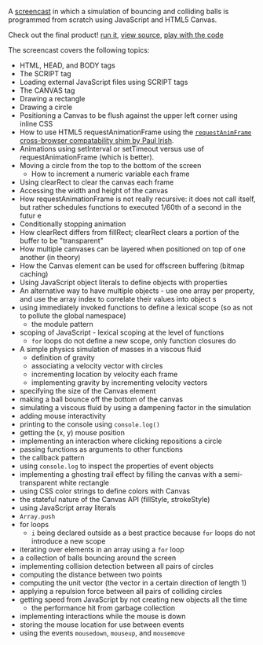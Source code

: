 A [screencast](http://www.youtube.com/watch?v=yF0T7lviBnY&feature=youtu.be) in which a simulation of bouncing and colliding balls is programmed from scratch using JavaScript and HTML5 Canvas.

Check out the final product! [run it](http://curran.github.com/screencasts/bouncingCircles/snapshots/snapshot17/index.html), [view source](https://github.com/curran/screencasts/blob/gh-pages/bouncingCircles/snapshots/snapshot17/script.js), [play with the code](http://jsbin.com/obodip/2/edit)

The screencast covers the following topics:

 * HTML, HEAD, and BODY tags
 * The SCRIPT tag
 * Loading external JavaScript files using SCRIPT tags
 * The CANVAS tag
 * Drawing a rectangle
 * Drawing a circle
 * Positioning a Canvas to be flush against the upper left corner using inline CSS
 * How to use HTML5 requestAnimationFrame using the [`requestAnimFrame` cross-browser compatability shim by Paul Irish](http://paulirish.com/2011/requestanimationframe-for-smart-animating/).
 * Animations using setInterval or setTimeout versus use of requestAnimationFrame (which is better).
 * Moving a circle from the top to the bottom of the screen
   * How to increment a numeric variable each frame
 * Using clearRect to clear the canvas each frame
 * Accessing the width and height of the canvas
 * How requestAnimationFrame is not really recursive: it does not call itself, but rather schedules functions to executed 1/60th of a second in the futur e
 * Conditionally stopping animation
 * How clearRect differs from fillRect; clearRect clears a portion of the buffer to be "transparent"
 * How multiple canvases can be layered when positioned on top of one another (in theory)
 * How the Canvas element can be used for offscreen buffering (bitmap caching)
 * Using JavaScript object literals to define objects with properties
 * An alternative way to have multiple objects - use one array per property, and use the array index to correlate their values into object s
 * using immediately invoked functions to define a lexical scope (so as not to pollute the global namespace)
   * the module pattern
 * scoping of JavaScript - lexical scoping at the level of functions
   * `for` loops do not define a new scope, only function closures do
 * A simple physics simulation of masses in a viscous fluid
   * definition of gravity
   * associating a velocity vector with circles
   * incrementing location by velocity each frame
   * implementing gravity by incrementing velocity vectors
 * specifying the size of the Canvas element
 * making a ball bounce off the bottom of the canvas
 * simulating a viscous fluid by using a dampening factor in the simulation
 * adding mouse interactivity
 * printing to the console using `console.log()`
 * getting the (x, y) mouse position
 * implementing an interaction where clicking repositions a circle
 * passing functions as arguments to other functions
 * the callback pattern
 * using `console.log` to inspect the properties of event objects
 * implementing a ghosting trail effect by filling the canvas with a semi-transparent white rectangle
 * using CSS color strings to define colors with Canvas
 * the stateful nature of the Canvas API (fillStyle, strokeStyle)
 * using JavaScript array literals
 * `Array.push`
 * for loops
   * `i` being declared outside as a best practice because `for` loops do not introduce a new scope
 * iterating over elements in an array using a `for` loop
 * a collection of balls bouncing around the screen
 * implementing collision detection between all pairs of circles
 * computing the distance between two points
 * computing the unit vector (the vector in a certain direction of length 1)  
 * applying a repulsion force between all pairs of colliding circles
 * getting speed from JavaScript by not creating new objects all the time
   * the performance hit from garbage collection
 * implementing interactions while the mouse is down
 * storing the mouse location for use between events
 * using the events `mousedown`, `mouseup`, and `mousemove`
